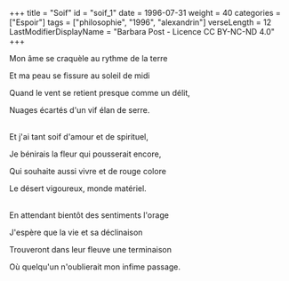 +++
title = "Soif"
id = "soif_1"
date = 1996-07-31
weight = 40
categories = ["Espoir"]
tags = ["philosophie", "1996", "alexandrin"]
verseLength = 12
LastModifierDisplayName = "Barbara Post - Licence CC BY-NC-ND 4.0"
+++

Mon âme se craquèle au rythme de la terre

Et ma peau se fissure au soleil de midi

Quand le vent se retient presque comme un délit,

Nuages écartés d'un vif élan de serre.

 \
Et j'ai tant soif d'amour et de spirituel,

Je bénirais la fleur qui pousserait encore,

Qui souhaite aussi vivre et de rouge colore

Le désert vigoureux, monde matériel.

 \
En attendant bientôt des sentiments l'orage

J'espère que la vie et sa déclinaison

Trouveront dans leur fleuve une terminaison

Où quelqu'un n'oublierait mon infime passage.

